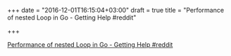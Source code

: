 +++
date = "2016-12-01T16:15:04+03:00"
draft = true
title = "Performance of nested Loop in Go - Getting Help  #reddit"

+++

<p><a href="https://t.co/wa67Qt7asi">Performance of nested Loop in Go - Getting Help  #reddit</a></p>
